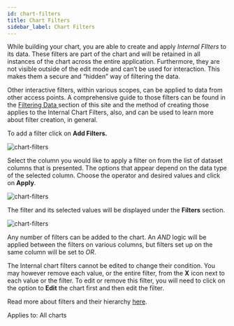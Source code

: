 ```yaml
---
id: chart-filters
title: Chart Filters
sidebar_label: Chart Filters
---
```


<div style={{textAlign: "justify"}}>

While building your chart, you are able to create and apply *Internal FIlters* to its data. These filters are part of the chart and will be retained in all instances of the chart across the entire application. Furthermore, they are not visible outside of the edit mode and can’t be used for interaction. This makes them a secure and “hidden” way of filtering the data. 

Other interactive filters, within various scopes, can be applied to data from other access points. A comprehensive guide to those filters can be found in the <a href="" target="_blank">Filtering Data </a>section of this site and the method of creating those applies to the Internal Chart Filters, also, and can be used to learn more about filter creation, in general.

To add a filter click on **Add Filters.**

![chart-filters](https://s3.amazonaws.com/cdn.qrvey.com/documentation_assets/ui-docs/dataviews/chart-builder/chart-configuration/filters/filter1.png#thumbnail-20)


Select the column you would like to apply a filter on from the list of dataset columns that is presented. The options that appear depend on the data type of the selected column. Choose the operator and desired values and click on **Apply**. 

![chart-filters](https://s3.amazonaws.com/cdn.qrvey.com/documentation_assets/ui-docs/dataviews/chart-builder/chart-configuration/filters/filter2.png#thumbnail-40)


The filter and its selected values will be displayed under the **Filters** section. 

![chart-filters](https://s3.amazonaws.com/cdn.qrvey.com/documentation_assets/ui-docs/dataviews/chart-builder/chart-configuration/filters/filter3.png#thumbnail-40)


Any number of filters can be added to the chart. An *AND* logic will be applied between the filters on various columns, but filters set up on the same column will be set to *OR*.

The Internal chart filters cannot be edited to change their condition. You may however remove each value, or the entire filter, from the **X** icon next to each value or the filter. To edit or remove this filter, you will need to click on the option to **Edit** the chart first and then edit the filter.


Read more about filters and their hierarchy <a href="/docs/ui-docs/filtering-data/introduction-to-filters">here</a>.

Applies to: All charts


</div>